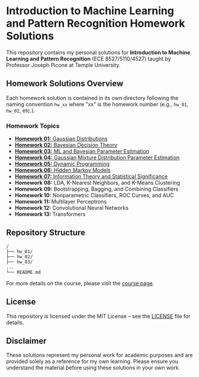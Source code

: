 # Introduction to Machine Learning and Pattern Recognition Homework Solutions
This repository contains my personal solutions for **Introduction to Machine Learning and Pattern Recognition** (ECE 8527/5110/4527) taught by Professor Joseph Picone at Temple University.

## Homework Solutions Overview
Each homework solution is contained in its own directory following the naming convention `hw_xx` where "xx" is the homework number (e.g., `hw_01`, `hw_02`, etc.).

### Homework Topics
- [**Homework 01:** Gaussian Distributions](https://isip.piconepress.com/courses/temple/ece_8527/homework/2025_00_spring/hw_01_v03.docx)
- [**Homework 02:** Bayesian Decision Theory](https://isip.piconepress.com/courses/temple/ece_8527/homework/2025_00_spring/hw_02_v03.docx)
- [**Homework 03:** ML and Bayesian Parameter Estimation](https://isip.piconepress.com/courses/temple/ece_8527/homework/2025_00_spring/hw_03_v03.docx)
- [**Homework 04:** Gaussian Mixture Distribution Parameter Estimation](https://isip.piconepress.com/courses/temple/ece_8527/homework/2025_00_spring/hw_04_v03.docx)
- [**Homework 05:** Dynamic Programming](https://isip.piconepress.com/courses/temple/ece_8527/homework/2025_00_spring/hw_05_v03.docx)
- [**Homework 06:** Hidden Markov Models](https://isip.piconepress.com/courses/temple/ece_8527/homework/2025_00_spring/hw_06_v03.docx)
- [**Homework 07:** Information Theory and Statistical Significance](https://isip.piconepress.com/courses/temple/ece_8527/homework/2025_00_spring/hw_07_v03.docx)
- **Homework 08:** LDA, K-Nearest Neighbors, and K-Means Clustering
- **Homework 09:** Bootstrapping, Bagging, and Combining Classifiers
- **Homework 10:** Nonparametric Classifiers, ROC Curves, and AUC
- **Homework 11:** Multilayer Perceptrons
- **Homework 12:** Convolutional Neural Networks
- **Homework 13:** Transformers

## Repository Structure
```
/
├── hw_01/
├── hw_02/
├── hw_03/
...
└── README.md
```

For more details on the course, please visit the [course page](http://www.isip.piconepress.com/courses/temple/ece_8527).

## License
This repository is licensed under the MIT License – see the [LICENSE](LICENSE) file for details.

## Disclaimer
These solutions represent my personal work for academic purposes and are provided solely as a reference for my own learning. Please ensure you understand the material before using these solutions in your own work.
